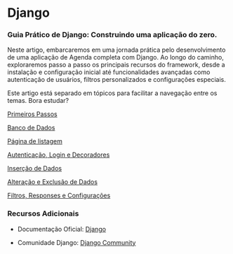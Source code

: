 # Django

### Guia Prático de Django: Construindo uma aplicação do zero.

Neste artigo, embarcaremos em uma jornada prática pelo desenvolvimento de uma aplicação de Agenda completa com Django. Ao longo do caminho, exploraremos passo a passo os principais recursos do framework, desde a instalação e configuração inicial até funcionalidades avançadas como autenticação de usuários, filtros personalizados e configurações especiais.

Este artigo está separado em tópicos para facilitar a navegação entre os temas. Bora estudar?

[Primeiros Passos](resources/01_first_step.md)

[Banco de Dados](resources/02_data_base.md)

[Página de listagem](resources/03_listing_page.md)

[Autenticação, Login e Decoradores](resources/04_authentication.md)

[Inserção de Dados](resources/05_data_inserts.md)

[Alteração e Exclusão de Dados](resources/06_data_edit.md)

[Filtros, Responses e Configurações](resources/07_filter_response.md)

### Recursos Adicionais

- Documentação Oficial: [Django](https://docs.djangoproject.com/en/5.0/)

- Comunidade Django: [Django Community](https://www.djangoproject.com/community/)